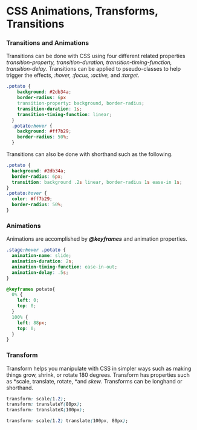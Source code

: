 # CSS Animations, Transforms, Transitions

### Transitions and Animations

Transitions can be done with CSS using four different related properties *transition-property, transition-duration, transition-timing-function, transition-delay*. Transitions can be applied to pseudo-classes to help trigger the effects, *:hover, :focus, :active,* and *:target*.

```css
.potato {
    background: #2db34a;
    border-radius: 6px
    transition-property: background, border-radius;
    transition-duration: 1s;
    transition-timing-function: linear;
  }
  .potato:hover {
    background: #ff7b29;
    border-radius: 50%;
  }
```

Transitions can also be done with shorthand such as the following.

```css
.potato {
  background: #2db34a;
  border-radius: 6px;
  transition: background .2s linear, border-radius 1s ease-in 1s;
}
.potato:hover {
  color: #ff7b29;
  border-radius: 50%;
}
```

### Animations

Animations are accomplished by ***@keyframes*** and animation properties.

```css
.stage:hover .potato {
  animation-name: slide;
  animation-duration: 2s;
  animation-timing-function: ease-in-out;
  animation-delay: .5s;
}
```

```css
@keyframes potato{
  0% {
    left: 0;
    top: 0;
  }
  100% {
    left: 88px;
    top: 0;
  }
}
```

### Transform

Transform helps you manipulate with CSS in simpler ways such as making things grow, shrink, or rotate 180 degrees. Transform has properties such as *scale, translate, rotate, *and *skew*. Transforms can be longhand or shorthand.

```css
transform: scale(1.2);
transform: translateY(80px);
transform: translateX(100px);
```

```css
transform: scale(1.2) translate(100px, 80px);
```

